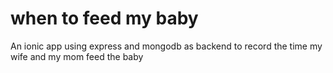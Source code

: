 # when to feed my baby

An ionic app using express and mongodb as backend to record the time my wife and my mom feed the baby
